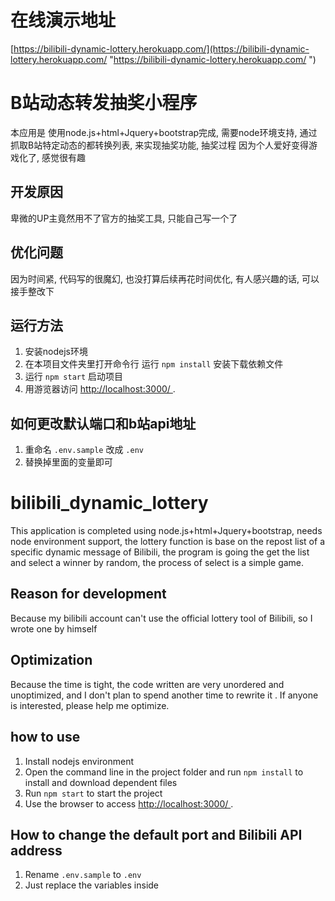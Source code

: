 # 在线演示地址
[https://bilibili-dynamic-lottery.herokuapp.com/](https://bilibili-dynamic-lottery.herokuapp.com/ "https://bilibili-dynamic-lottery.herokuapp.com/ ")



# B站动态转发抽奖小程序
本应用是 使用node.js+html+Jquery+bootstrap完成, 需要node环境支持, 通过抓取B站特定动态的都转换列表, 来实现抽奖功能, 抽奖过程 因为个人爱好变得游戏化了, 感觉很有趣

## 开发原因
卑微的UP主竟然用不了官方的抽奖工具, 只能自己写一个了

## 优化问题
因为时间紧, 代码写的很魔幻, 也没打算后续再花时间优化, 有人感兴趣的话, 可以接手整改下

## 运行方法
1. 安装nodejs环境
2. 在本项目文件夹里打开命令行 运行 `npm install` 安装下载依赖文件
3. 运行 `npm start` 启动项目
4. 用游览器访问 [http://localhost:3000/ ](http://localhost:3000/  "http://localhost:3000/ ").

## 如何更改默认端口和b站api地址
1. 重命名 `.env.sample` 改成 `.env` 
2. 替换掉里面的变量即可

# bilibili_dynamic_lottery
This application is completed using node.js+html+Jquery+bootstrap, needs node environment support, the lottery function is base on the repost list of a specific dynamic message of Bilibili, the program is going the get the list and select a winner by random, the process of select is a simple game. 

## Reason for development
Because my bilibili account can't use the official lottery tool of Bilibili, so I wrote one by himself


## Optimization
Because the time is tight, the code written are very unordered and unoptimized, and I don't plan to spend another time to rewrite it . If anyone is interested, please help me optimize.

## how to use
1. Install nodejs environment
2. Open the command line in the project folder and run `npm install` to install and download dependent files
3. Run `npm start` to start the project
4. Use the browser to access [http://localhost:3000/ ](http://localhost:3000/ "http://localhost:3000/ ").

## How to change the default port and Bilibili API address
1. Rename `.env.sample` to `.env`
2. Just replace the variables inside
